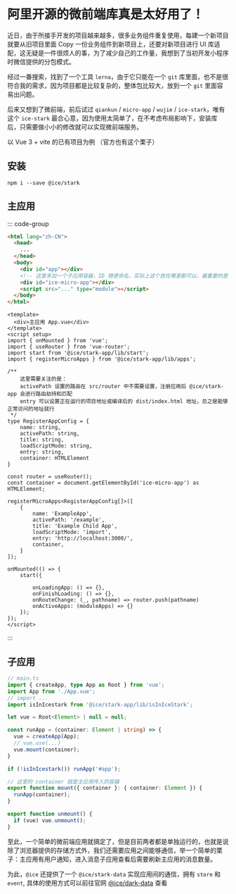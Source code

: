 # 阿里开源的微前端库真是太好用了！

近日，由于所接手开发的项目越来越多，很多业务组件重复使用，每建一个新项目就要从旧项目里面 Copy 一份业务组件到新项目上，还要对新项目进行 UI 库适配，这无疑是一件很烦人的事，为了减少自己的工作量，我想到了当初开发小程序时微信提供的分包模式。

经过一番搜索，找到了一个工具 `lerna`，由于它只能在一个 `git` 库里面，也不是很符合我的需求，因为项目都是比较复杂的，整体包比较大，放到一个 `git` 里面容易出问题。

后来又想到了微前端，前后试过 `qiankun` / `micro-app` / `wujie` / `ice-stark`，唯有这个 `ice-stark` 最合心意，因为使用太简单了，在不考虑布局影响下，安装库后，只需要做小小的修改就可以实现微前端服务。

以 Vue 3 + vite 的已有项目为例 （官方也有这个栗子）

## 安装

```base
npm i --save @ice/stark
```

## 主应用

::: code-group

```html [index.html]
<html lang="zh-CN">
  <head>
    ...
  </head>
  <body>
    <div id="app"></div>
    <!-- 这里多加一个子应用容器，ID 随便命名，实际上这个放在哪里都可以，最重要的是可以获取到 -->
    <div id="ice-micro-app"></div>
    <script src="..." type="module"></script>
  </body>
</html>
```

```vue [App.vue]
<template>
  <div>主应用 App.vue</div>
</template>
<script setup>
import { onMounted } from 'vue';
import { useRouter } from 'vue-router';
import start from '@ice/stark-app/lib/start';
import { registerMicroApps } from '@ice/stark-app/lib/apps';

/**
    这里需要关注的是：
    activePath 设置的路由在 src/router 中不需要设置，注册应用后 @ice/stark-app 会进行路由劫持和匹配
    entry 可以设置正在运行的项目地址或编译后的 dist/index.html 地址，总之是能够正常访问的地址就行
 */
type RegisterAppConfig = {
    name: string,
    activePath: string,
    title: string,
    loadScriptMode: string,
    entry: string,
    container: HTMLElement
}

const router = useRouter();
const container = document.getElementById('ice-micro-app') as HTMLElement;

registerMicroApps<RegisterAppConfig[]>([
    {
        name: 'ExampleApp',
        activePath: '/example',
        title: 'Example Child App',
        loadScriptMode: 'import',
        entry: 'http://localhost:3000/',
        container,
    }
]);

onMounted(() => {
    start({

        onLoadingApp: () => {},
        onFinishLoading: () => {},
        onRouteChange: (_, pathname) => router.push(pathname)
        onActiveApps: (moduleApps) => {}
    });
});
</script>
```

:::

## 子应用

```typescript
// main.ts
import { createApp, type App as Root } from 'vue';
import App from './App.vue';
// import ...
import isInIcestark from '@ice/stark-app/lib/isInIceStark';

let vue = Root<Element> | null = null;

const runApp = (container: Element | string) => {
  vue = createApp(App);
  // vue.use(...)
  vue.mount(container);
}

if (!isInIcestark()) runApp('#app');

// 这里的 container 就是主应用传入的容器
export function mount({ container }: { container: Element }) {
  runApp(container);
}

export function unmount() {
  if (vue) vue.unmount();
}
```

至此，一个简单的微前端应用就搞定了，但是目前两者都是单独运行的，也就是说除了浏览器提供的存储方式外，我们还需要应用之间能够通信，举一个简单的栗子：主应用有用户通知，进入消息子应用查看后需要刷新主应用的消息数量。

为此，`@ice` 还提供了一个 `@ice/stark-data` 实现应用间的通信，拥有 `store` 和 `event`, 具体的使用方式可以前往官网 [@ice/dark-data](https://micro-frontends.ice.work/docs/guide/advanced/communication/) 查看
